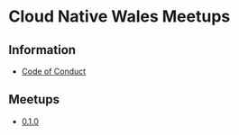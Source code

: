 # Cloud Native Wales Meetups

## Information

* [Code of Conduct](CODEOFCONDUCT.md)

## Meetups

* [0.1.0](/0.1.0/README.md)